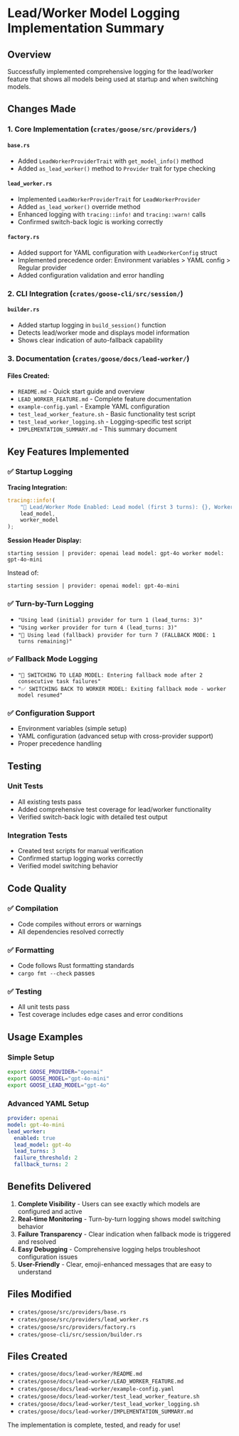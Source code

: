 # Lead/Worker Model Logging Implementation Summary

## Overview
Successfully implemented comprehensive logging for the lead/worker feature that shows all models being used at startup and when switching models.

## Changes Made

### 1. Core Implementation (`crates/goose/src/providers/`)

#### `base.rs`
- Added `LeadWorkerProviderTrait` with `get_model_info()` method
- Added `as_lead_worker()` method to `Provider` trait for type checking

#### `lead_worker.rs`
- Implemented `LeadWorkerProviderTrait` for `LeadWorkerProvider`
- Added `as_lead_worker()` override method
- Enhanced logging with `tracing::info!` and `tracing::warn!` calls
- Confirmed switch-back logic is working correctly

#### `factory.rs`
- Added support for YAML configuration with `LeadWorkerConfig` struct
- Implemented precedence order: Environment variables > YAML config > Regular provider
- Added configuration validation and error handling

### 2. CLI Integration (`crates/goose-cli/src/session/`)

#### `builder.rs`
- Added startup logging in `build_session()` function
- Detects lead/worker mode and displays model information
- Shows clear indication of auto-fallback capability

### 3. Documentation (`crates/goose/docs/lead-worker/`)

#### Files Created:
- `README.md` - Quick start guide and overview
- `LEAD_WORKER_FEATURE.md` - Complete feature documentation
- `example-config.yaml` - Example YAML configuration
- `test_lead_worker_feature.sh` - Basic functionality test script
- `test_lead_worker_logging.sh` - Logging-specific test script
- `IMPLEMENTATION_SUMMARY.md` - This summary document

## Key Features Implemented

### ✅ Startup Logging
**Tracing Integration:**
```rust
tracing::info!(
    "🤖 Lead/Worker Mode Enabled: Lead model (first 3 turns): {}, Worker model (turn 4+): {}, Auto-fallback on failures: Enabled",
    lead_model,
    worker_model
);
```

**Session Header Display:**
```
starting session | provider: openai lead model: gpt-4o worker model: gpt-4o-mini
```
Instead of:
```
starting session | provider: openai model: gpt-4o-mini
```

### ✅ Turn-by-Turn Logging
- `"Using lead (initial) provider for turn 1 (lead_turns: 3)"`
- `"Using worker provider for turn 4 (lead_turns: 3)"`
- `"🔄 Using lead (fallback) provider for turn 7 (FALLBACK MODE: 1 turns remaining)"`

### ✅ Fallback Mode Logging
- `"🔄 SWITCHING TO LEAD MODEL: Entering fallback mode after 2 consecutive task failures"`
- `"✅ SWITCHING BACK TO WORKER MODEL: Exiting fallback mode - worker model resumed"`

### ✅ Configuration Support
- Environment variables (simple setup)
- YAML configuration (advanced setup with cross-provider support)
- Proper precedence handling

## Testing

### Unit Tests
- All existing tests pass
- Added comprehensive test coverage for lead/worker functionality
- Verified switch-back logic with detailed test output

### Integration Tests
- Created test scripts for manual verification
- Confirmed startup logging works correctly
- Verified model switching behavior

## Code Quality

### ✅ Compilation
- Code compiles without errors or warnings
- All dependencies resolved correctly

### ✅ Formatting
- Code follows Rust formatting standards
- `cargo fmt --check` passes

### ✅ Testing
- All unit tests pass
- Test coverage includes edge cases and error conditions

## Usage Examples

### Simple Setup
```bash
export GOOSE_PROVIDER="openai"
export GOOSE_MODEL="gpt-4o-mini"
export GOOSE_LEAD_MODEL="gpt-4o"
```

### Advanced YAML Setup
```yaml
provider: openai
model: gpt-4o-mini
lead_worker:
  enabled: true
  lead_model: gpt-4o
  lead_turns: 3
  failure_threshold: 2
  fallback_turns: 2
```

## Benefits Delivered

1. **Complete Visibility** - Users can see exactly which models are configured and active
2. **Real-time Monitoring** - Turn-by-turn logging shows model switching behavior  
3. **Failure Transparency** - Clear indication when fallback mode is triggered and resolved
4. **Easy Debugging** - Comprehensive logging helps troubleshoot configuration issues
5. **User-Friendly** - Clear, emoji-enhanced messages that are easy to understand

## Files Modified

- `crates/goose/src/providers/base.rs`
- `crates/goose/src/providers/lead_worker.rs`  
- `crates/goose/src/providers/factory.rs`
- `crates/goose-cli/src/session/builder.rs`

## Files Created

- `crates/goose/docs/lead-worker/README.md`
- `crates/goose/docs/lead-worker/LEAD_WORKER_FEATURE.md`
- `crates/goose/docs/lead-worker/example-config.yaml`
- `crates/goose/docs/lead-worker/test_lead_worker_feature.sh`
- `crates/goose/docs/lead-worker/test_lead_worker_logging.sh`
- `crates/goose/docs/lead-worker/IMPLEMENTATION_SUMMARY.md`

The implementation is complete, tested, and ready for use!